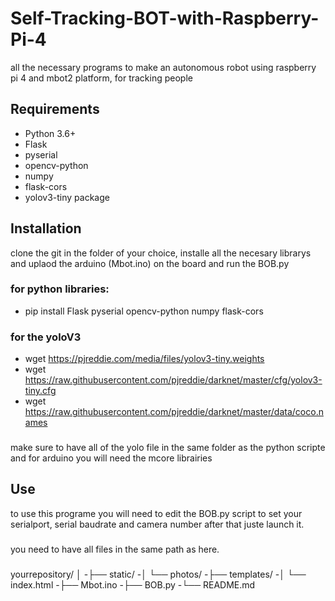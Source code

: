# Self-Tracking-BOT-with-Raspberry-Pi-4
all the necessary programs to make an autonomous robot using raspberry pi 4 and mbot2 platform, for tracking people


## Requirements

- Python 3.6+
- Flask
- pyserial
- opencv-python
- numpy
- flask-cors
- yolov3-tiny package

## Installation
clone the git in the folder of your choice, installe all the necesary librarys and uplaod the arduino (Mbot.ino) on the board and run the BOB.py
### for python libraries:
- pip install Flask pyserial opencv-python numpy flask-cors

### for the yoloV3 
- wget https://pjreddie.com/media/files/yolov3-tiny.weights
- wget https://raw.githubusercontent.com/pjreddie/darknet/master/cfg/yolov3-tiny.cfg
- wget https://raw.githubusercontent.com/pjreddie/darknet/master/data/coco.names

###
make sure to have all of the yolo file in the same folder as the python scripte
and for arduino you will need the mcore librairies

## Use
to use this programe you will need to edit the BOB.py script to set your serialport, serial baudrate and camera number
after that juste launch it.
###
you need to have all files in the same path as here.
###
yourrepository/
│
-├── static/
-│   └── photos/
-├── templates/
-│   └── index.html
-├── Mbot.ino
-├── BOB.py
-└── README.md
